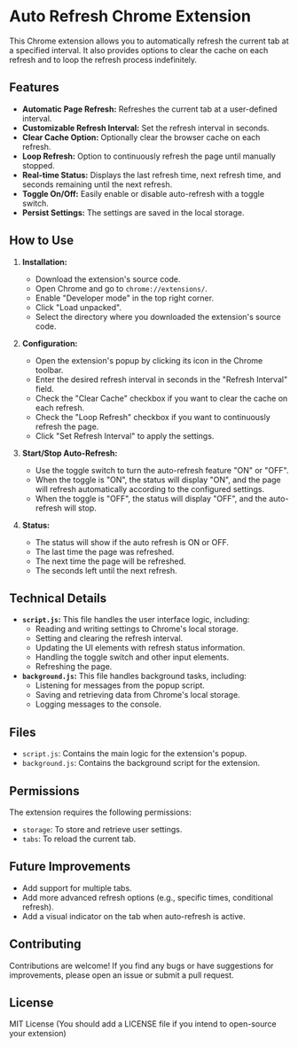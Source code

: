 # Auto Refresh Chrome Extension

This Chrome extension allows you to automatically refresh the current tab at a specified interval. It also provides options to clear the cache on each refresh and to loop the refresh process indefinitely.

## Features

*   **Automatic Page Refresh:** Refreshes the current tab at a user-defined interval.
*   **Customizable Refresh Interval:** Set the refresh interval in seconds.
*   **Clear Cache Option:** Optionally clear the browser cache on each refresh.
*   **Loop Refresh:** Option to continuously refresh the page until manually stopped.
*   **Real-time Status:** Displays the last refresh time, next refresh time, and seconds remaining until the next refresh.
*   **Toggle On/Off:** Easily enable or disable auto-refresh with a toggle switch.
* **Persist Settings:** The settings are saved in the local storage.

## How to Use

1.  **Installation:**
    *   Download the extension's source code.
    *   Open Chrome and go to `chrome://extensions/`.
    *   Enable "Developer mode" in the top right corner.
    *   Click "Load unpacked".
    *   Select the directory where you downloaded the extension's source code.

2.  **Configuration:**
    *   Open the extension's popup by clicking its icon in the Chrome toolbar.
    *   Enter the desired refresh interval in seconds in the "Refresh Interval" field.
    *   Check the "Clear Cache" checkbox if you want to clear the cache on each refresh.
    *   Check the "Loop Refresh" checkbox if you want to continuously refresh the page.
    *   Click "Set Refresh Interval" to apply the settings.

3.  **Start/Stop Auto-Refresh:**
    *   Use the toggle switch to turn the auto-refresh feature "ON" or "OFF".
    *   When the toggle is "ON", the status will display "ON", and the page will refresh automatically according to the configured settings.
    *   When the toggle is "OFF", the status will display "OFF", and the auto-refresh will stop.

4. **Status:**
    * The status will show if the auto refresh is ON or OFF.
    * The last time the page was refreshed.
    * The next time the page will be refreshed.
    * The seconds left until the next refresh.

## Technical Details

*   **`script.js`:** This file handles the user interface logic, including:
    *   Reading and writing settings to Chrome's local storage.
    *   Setting and clearing the refresh interval.
    *   Updating the UI elements with refresh status information.
    *   Handling the toggle switch and other input elements.
    *   Refreshing the page.
*   **`background.js`:** This file handles background tasks, including:
    *   Listening for messages from the popup script.
    *   Saving and retrieving data from Chrome's local storage.
    *   Logging messages to the console.

## Files

*   `script.js`: Contains the main logic for the extension's popup.
*   `background.js`: Contains the background script for the extension.

## Permissions

The extension requires the following permissions:

*   `storage`: To store and retrieve user settings.
*   `tabs`: To reload the current tab.

## Future Improvements

*   Add support for multiple tabs.
*   Add more advanced refresh options (e.g., specific times, conditional refresh).
*   Add a visual indicator on the tab when auto-refresh is active.

## Contributing

Contributions are welcome! If you find any bugs or have suggestions for improvements, please open an issue or submit a pull request.

## License

MIT License (You should add a LICENSE file if you intend to open-source your extension)
